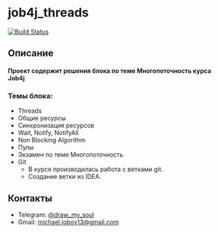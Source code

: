 # job4j_threads
[![Build Status](https://app.travis-ci.com/DrawMySoul/job4j_threads.svg?branch=master)](https://app.travis-ci.com/DrawMySoul/job4j_threads)

## Описание

#### Проект содержит решения блока по теме Многопоточность курса Job4j

### Темы блока:
* Threads
* Общие ресурсы
* Синхронизация ресурсов
* Wait, Notify, NotifyAll
* Non Blocking Algorithm
* Пулы
* Экзамен по теме Многопоточность
* Git
  * В курсе производилась работа с ветками git.
  * Создание ветки из IDEA.

## Контакты 
* Telegram: [@draw_my_soul](https://t.me/draw_my_soul) 
* Gmail: michael.lobov13@gmail.com
